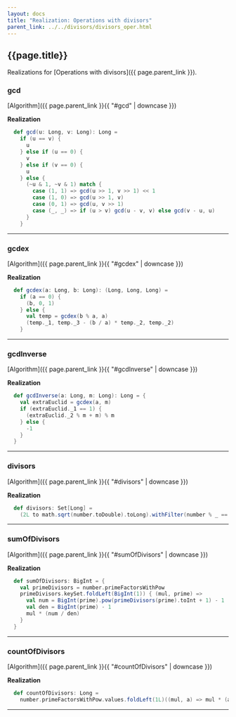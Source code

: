 ```yaml
---
layout: docs
title: "Realization: Operations with divisors"
parent_link: ../../divisors/divisors_oper.html
---
```


## {{page.title}}

Realizations for [Operations with divisors]({{ page.parent_link }}).

### gcd

[Algorithm]({{ page.parent_link }}{{ "#gcd" | downcase }})

**Realization**
```scala
  def gcd(u: Long, v: Long): Long =
    if (u == v) {
      u
    } else if (u == 0) {
      v
    } else if (v == 0) {
      u
    } else {
      (~u & 1, ~v & 1) match {
        case (1, 1) => gcd(u >> 1, v >> 1) << 1
        case (1, 0) => gcd(u >> 1, v)
        case (0, 1) => gcd(u, v >> 1)
        case (_, _) => if (u > v) gcd(u - v, v) else gcd(v - u, u)
      }
    }
```

---

### gcdex

[Algorithm]({{ page.parent_link }}{{ "#gcdex" | downcase }})

**Realization**
```scala
  def gcdex(a: Long, b: Long): (Long, Long, Long) =
    if (a == 0) {
      (b, 0, 1)
    } else {
      val temp = gcdex(b % a, a)
      (temp._1, temp._3 - (b / a) * temp._2, temp._2)
    }
```

---

### gcdInverse

[Algorithm]({{ page.parent_link }}{{ "#gcdInverse" | downcase }})

**Realization**
```scala
  def gcdInverse(a: Long, m: Long): Long = {
    val extraEuclid = gcdex(a, m)
    if (extraEuclid._1 == 1) {
      (extraEuclid._2 % m + m) % m
    } else {
      -1
    }
  }
```

---

### divisors

[Algorithm]({{ page.parent_link }}{{ "#divisors" | downcase }})

**Realization**
```scala
  def divisors: Set[Long] =
    (2L to math.sqrt(number.toDouble).toLong).withFilter(number % _ == 0).flatMap(i => Set(i, number / i)).toSet
```

---

### sumOfDivisors

[Algorithm]({{ page.parent_link }}{{ "#sumOfDivisors" | downcase }})

**Realization**
```scala
  def sumOfDivisors: BigInt = {
    val primeDivisors = number.primeFactorsWithPow
    primeDivisors.keySet.foldLeft(BigInt(1)) { (mul, prime) =>
      val num = BigInt(prime).pow(primeDivisors(prime).toInt + 1) - 1
      val den = BigInt(prime) - 1
      mul * (num / den)
    }
  }
```

---

### countOfDivisors

[Algorithm]({{ page.parent_link }}{{ "#countOfDivisors" | downcase }})

**Realization**
```scala
  def countOfDivisors: Long =
    number.primeFactorsWithPow.values.foldLeft(1L)((mul, a) => mul * (a + 1))
```

---
